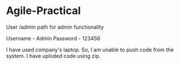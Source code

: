 # Agile-Practical

User /admin path for admin functionality

Username - Admin
Password - 123456

I have used company's laptop. So, I am unable to push code from the system. I have uploded code using zip.
